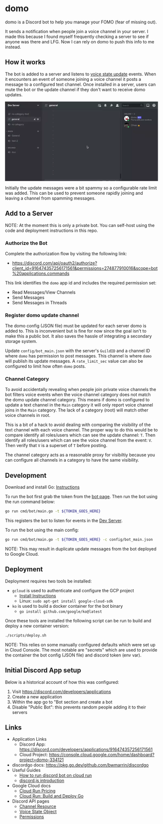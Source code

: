 # domo

domo is a Discord bot to help you manage your FOMO (fear of missing out).

It sends a notification when people join a voice channel in your server.
I made this because I found myself frequently checking a server to see if anyone
was there and LFG. Now I can rely on domo to push this info to me instead.

## How it works

The bot is added to a server and listens to
[voice state update](https://discord.com/developers/docs/topics/gateway#update-voice-state)
events. When it encounters an event of someone joining a voice channel it posts
a message to a configured text channel. Once installed in a server, users can
mute the bot or the update channel if they don't want to receive domo updates.

<img src="./assets/demo.webp" style="display: block; margin: auto;">

Initially the update messages were a bit spammy so a configurable rate limit
was added. This can be used to prevent someone rapidly joining and leaving a
channel from spamming messages.

## Add to a Server

NOTE: At the moment this is only a private bot. You can self-host using the code
and deployment instructions in this repo.

### Authorize the Bot

Complete the authorization flow by visiting the following link:

* https://discord.com/api/oauth2/authorize?client_id=916474357256171561&permissions=274877910016&scope=bot%20applications.commands

This link identifies the `domo` app id and includes the required permission set:

* Read Messages/View Channels
* Send Messages
* Send Messages in Threads

### Register domo update channel

The domo config (JSON file) must be updated for each server domo is added to.
This is inconvenient but is fine for now since the goal isn't to make this a
public bot. It also saves the hassle of integrating a secondary storage system.

Update `config/bot_main.json` with the server's `GuildID` and a channel ID
where `domo` has permission to post messages. This channel is where `domo`
will publish its update messages. A `rate_limit_sec` value can also be
configured to limit how often `domo` posts.

### Channel Category

To avoid accidentally revealing when people join private voice channels the
bot filters voice events when the voice channel category does not match the
domo update channel category. This means if domo is configured to update a
text channel in the `Main` category it will only report voice channel joins
in the `Main` category. The lack of a category (root) will match other voice
channels in root.

This is a bit of a hack to avoid dealing with comparing the visibility of
the text channel with each voice channel. The proper way to do this would be
to compare identify all roles/users which can see the update channel: `T`.
Then identify all roles/users which can see the voice channel from the event:
`V`. Then verify that `V` is a superset of `T` before posting.

The channel category acts as a reasonable proxy for visibiltiy because you
can configure all channels in a category to have the same visibility.

## Development

Download and install Go: [Instructions](https://go.dev/doc/install)

To run the bot first grab the token from the
[bot page](https://discord.com/developers/applications/916474357256171561/bot).
Then run the bot using the run command below:

```bash
go run cmd/bot/main.go -t ${TOKEN_GOES_HERE}
```

This registers the bot to listen for events in the
[Dev Server](https://discord.com/channels/916746698490015744/916746698490015747).

To run the bot using the main config:

```bash
go run cmd/bot/main.go -t ${TOKEN_GOES_HERE} -c config/bot_main.json
```

NOTE: This may result in duplicate update messages from the bot deployed to
Google Cloud.

## Deployment

Deployment requires two tools be installed:

* `gcloud` is used to authenticate and configure the GCP project
   * [Install Instructions](https://cloud.google.com/sdk/docs/install)
   * Linux: `sudo apt-get install google-cloud-sdk`
* `ko` is used to build a docker container for the bot binary
   * `go install github.com/google/ko@latest`

Once these tools are installed the following script can be run to build and
deploy a new container version:

```bash
./scripts/deploy.sh
```

NOTE: This relies on some manually configured defaults which were set up in
Cloud Console. The most notable are "secrets" which are used to provide the
container the bot config (JSON file) and discord token (env var).

## Initial Discord App setup

Below is a historical account of how this was configured:

1. Visit https://discord.com/developers/applications
1. Create a new application
1. Within the app go to "Bot section and create a bot
1. Disable "Public Bot": this prevents random people adding it to their servers

## Links

* Application Links
  * Discord App: https://discord.com/developers/applications/916474357256171561
  * Cloud Project: https://console.cloud.google.com/home/dashboard?project=domo-334121
* discordgo docs: https://pkg.go.dev/github.com/bwmarrin/discordgo
* Useful Guides
  * [How to run discord bot on cloud run](https://emilwypych.com/2020/10/25/how-to-run-discord-bot-on-cloud-run/)
  * [discord.js introduction](https://discordjs.guide/#before-you-begin)
* Google Cloud docs
  * [Cloud Run Pricing](https://cloud.google.com/run/pricing)
  * [Cloud Run: Build and Deploy Go](https://cloud.google.com/run/docs/quickstarts/build-and-deploy/go)
* Discord API pages
  * [Channel Resource](https://discord.com/developers/docs/resources/channel)
  * [Voice State Object](https://discord.com/developers/docs/resources/voice#voice-state-object)
  * [Permissions](https://discord.com/developers/docs/topics/permissions)
